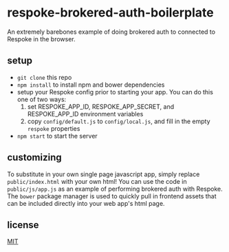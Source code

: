 # respoke-brokered-auth-boilerplate

An extremely barebones example of doing brokered auth to connected to Respoke in the browser.

## setup

- `git clone` this repo
- `npm install` to install npm and bower dependencies
- setup your Respoke config prior to starting your app. You can do this one of two ways:
    1. set RESPOKE_APP_ID, RESPOKE_APP_SECRET, and RESPOKE_APP_ID environment variables
    2. copy `config/default.js` to `config/local.js`, and fill in the empty `respoke` properties
- `npm start` to start the server

## customizing
To substitute in your own single page javascript app, simply replace `public/index.html` with your own html! You can use
the code in `public/js/app.js` as an example of performing brokered auth with Respoke. The `bower` package manager is
used to quickly pull in frontend assets that can be included directly into your web app's html page.

## license
[MIT](LICENSE)
